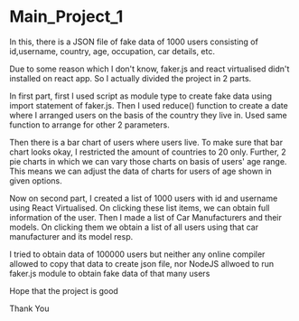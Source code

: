 # Main_Project_1
In this, there is a JSON file of fake data of 1000 users consisting of id,username, country, age, occupation, car details, etc.

Due to some reason which I don't know, faker.js and react virtualised didn't installed on react app. So I actually divided the project in 2 parts.

In first part, first I used script as module type to create fake data using import statement of faker.js.
Then I used reduce() function to create a date where I arranged users on the basis of the country they live in.
Used same function to arrange for other 2 parameters.

Then there is a bar chart of users where users live. To make sure that bar chart looks okay, I restricted the amount of countries to 20 only.
Further, 2 pie charts in which we can vary those charts on basis of users' age range. This means we can adjust the data of charts for users of age shown in given options.

Now on second part, I created a list of 1000 users with id and username using React Virtualised. On clicking these list items, we can obtain full information of the user.
Then I made a list of Car Manufacturers and their models. On clicking them we obtain a list of all users using that car manufacturer and its model resp.

I tried to obtain data of 100000 users but neither any online compiler allowed to copy that data to create json file, nor NodeJS allwoed to run faker.js module to obtain fake data of that many users

Hope that the project is good

Thank You
